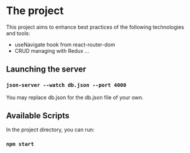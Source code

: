 # The project

This project aims to enhance best practices of the following technologies and tools:

* useNavigate hook from react-router-dom
* CRUD managing with Redux
...

## Launching the server

### `json-server --watch db.json --port 4000`

You may replace db.json for the db.json file of your own.

## Available Scripts

In the project directory, you can run:

### `npm start`